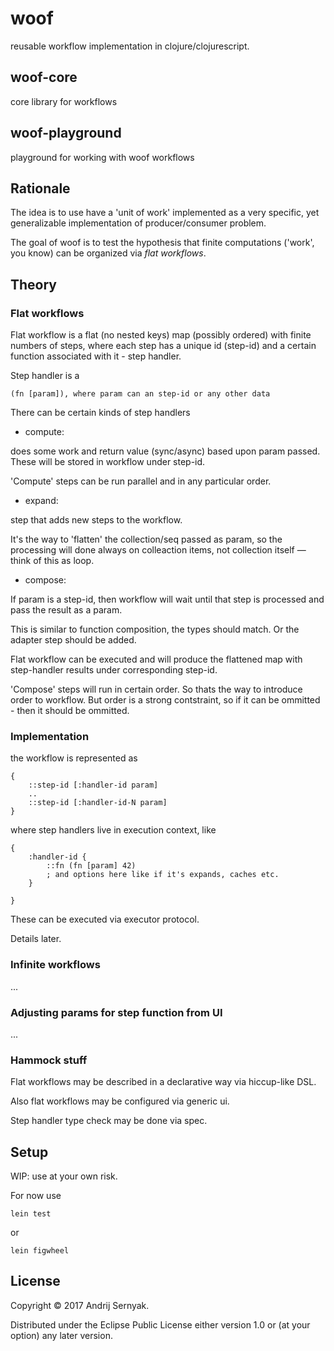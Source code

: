 # woof

reusable workflow implementation in clojure/clojurescript.

## woof-core
core library for workflows

## woof-playground
playground for working with woof workflows

## Rationale

The idea is to use have a 'unit of work' implemented as a very specific, yet generalizable implementation of producer/consumer problem.

The goal of woof is to test the hypothesis that finite computations ('work', you know) can be organized via *flat workflows*.

## Theory

### Flat workflows

Flat workflow is a flat (no nested keys) map (possibly ordered) with finite numbers of steps, where each step has a unique id (step-id) and a certain function associated with it - step handler.

Step handler is a

    (fn [param]), where param can an step-id or any other data

There can be certain kinds of step handlers

* compute:

does some work and return value (sync/async) based upon param passed. These will be stored in workflow under step-id.

'Compute' steps can be run parallel and in any particular order.

* expand:

step that adds new steps to the workflow.

It's the way to 'flatten' the collection/seq passed as param, so the processing will done always on colleaction items, not collection itself — think of this as loop.

* compose:

If param is a step-id, then workflow will wait until that step is processed and pass the result as a param.

This is similar to function composition, the types should match. Or the adapter step should be added.

Flat workflow can be executed and will produce the flattened map with step-handler results under corresponding step-id.

'Compose' steps will run in certain order. So thats the way to introduce order to workflow.
But order is a strong contstraint, so if it can be ommitted - then it should be ommitted.


### Implementation

the workflow is represented as

    {
        ::step-id [:handler-id param]
        ..
        ::step-id [:handler-id-N param]
    }

where step handlers live in execution context, like

    {
        :handler-id {
            ::fn (fn [param] 42)
            ; and options here like if it's expands, caches etc.
        }

    }

These can be executed via executor protocol.

Details later.


### Infinite workflows

...

### Adjusting params for step function from UI

...


### Hammock stuff

Flat workflows may be described in a declarative way via hiccup-like DSL.

Also flat workflows may be configured via generic ui.

Step handler type check may be done via spec.



## Setup

WIP: use at your own risk.

For now use

    lein test

or

    lein figwheel

## License

Copyright © 2017 Andrij Sernyak.

Distributed under the Eclipse Public License either version 1.0 or (at your option) any later version.
